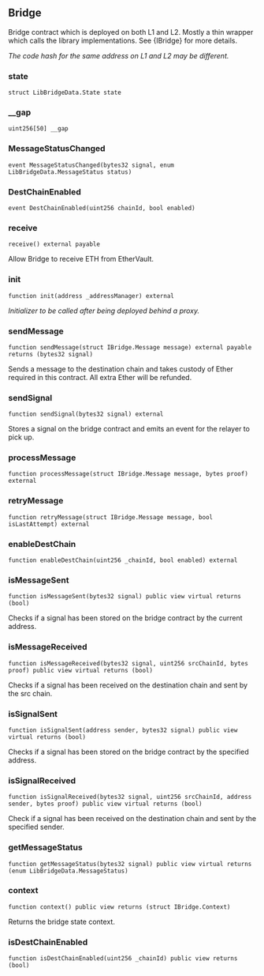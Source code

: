 ## Bridge

Bridge contract which is deployed on both L1 and L2. Mostly a thin wrapper
which calls the library implementations. See {IBridge} for more details.

_The code hash for the same address on L1 and L2 may be different._

### state

```solidity
struct LibBridgeData.State state
```

### \_\_gap

```solidity
uint256[50] __gap
```

### MessageStatusChanged

```solidity
event MessageStatusChanged(bytes32 signal, enum LibBridgeData.MessageStatus status)
```

### DestChainEnabled

```solidity
event DestChainEnabled(uint256 chainId, bool enabled)
```

### receive

```solidity
receive() external payable
```

Allow Bridge to receive ETH from EtherVault.

### init

```solidity
function init(address _addressManager) external
```

_Initializer to be called after being deployed behind a proxy._

### sendMessage

```solidity
function sendMessage(struct IBridge.Message message) external payable returns (bytes32 signal)
```

Sends a message to the destination chain and takes custody
of Ether required in this contract. All extra Ether will be refunded.

### sendSignal

```solidity
function sendSignal(bytes32 signal) external
```

Stores a signal on the bridge contract and emits an event for the
relayer to pick up.

### processMessage

```solidity
function processMessage(struct IBridge.Message message, bytes proof) external
```

### retryMessage

```solidity
function retryMessage(struct IBridge.Message message, bool isLastAttempt) external
```

### enableDestChain

```solidity
function enableDestChain(uint256 _chainId, bool enabled) external
```

### isMessageSent

```solidity
function isMessageSent(bytes32 signal) public view virtual returns (bool)
```

Checks if a signal has been stored on the bridge contract by the
current address.

### isMessageReceived

```solidity
function isMessageReceived(bytes32 signal, uint256 srcChainId, bytes proof) public view virtual returns (bool)
```

Checks if a signal has been received on the destination chain and
sent by the src chain.

### isSignalSent

```solidity
function isSignalSent(address sender, bytes32 signal) public view virtual returns (bool)
```

Checks if a signal has been stored on the bridge contract by the
specified address.

### isSignalReceived

```solidity
function isSignalReceived(bytes32 signal, uint256 srcChainId, address sender, bytes proof) public view virtual returns (bool)
```

Check if a signal has been received on the destination chain and sent
by the specified sender.

### getMessageStatus

```solidity
function getMessageStatus(bytes32 signal) public view virtual returns (enum LibBridgeData.MessageStatus)
```

### context

```solidity
function context() public view returns (struct IBridge.Context)
```

Returns the bridge state context.

### isDestChainEnabled

```solidity
function isDestChainEnabled(uint256 _chainId) public view returns (bool)
```
